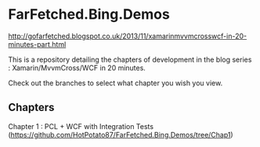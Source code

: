 FarFetched.Bing.Demos
=====================

http://gofarfetched.blogspot.co.uk/2013/11/xamarinmvvmcrosswcf-in-20-minutes-part.html

This is a repository detailing the chapters of development in the blog series : Xamarin/MvvmCross/WCF in 20 minutes.

Check out the branches to select what chapter you wish you view.

Chapters
-----------------------------
Chapter 1 : PCL + WCF with Integration Tests (https://github.com/HotPotato87/FarFetched.Bing.Demos/tree/Chap1)


